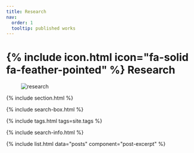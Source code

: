 ```yaml
---
title: Research
nav:
  order: 1
  tooltip: published works
---
```


# {% include icon.html icon="fa-solid fa-feather-pointed" %} Research


<figure class="figure">
  <img src="https://pheelab.github.io/images/research.jpg" alt="research">
</figure>


{% include section.html %}

{% include search-box.html %}

{% include tags.html tags=site.tags %}

{% include search-info.html %}

{% include list.html data="posts" component="post-excerpt" %}

